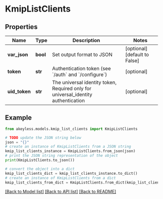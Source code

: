 # KmipListClients


## Properties

Name | Type | Description | Notes
------------ | ------------- | ------------- | -------------
**var_json** | **bool** | Set output format to JSON | [optional] [default to False]
**token** | **str** | Authentication token (see &#x60;/auth&#x60; and &#x60;/configure&#x60;) | [optional] 
**uid_token** | **str** | The universal identity token, Required only for universal_identity authentication | [optional] 

## Example

```python
from akeyless.models.kmip_list_clients import KmipListClients

# TODO update the JSON string below
json = "{}"
# create an instance of KmipListClients from a JSON string
kmip_list_clients_instance = KmipListClients.from_json(json)
# print the JSON string representation of the object
print(KmipListClients.to_json())

# convert the object into a dict
kmip_list_clients_dict = kmip_list_clients_instance.to_dict()
# create an instance of KmipListClients from a dict
kmip_list_clients_from_dict = KmipListClients.from_dict(kmip_list_clients_dict)
```
[[Back to Model list]](../README.md#documentation-for-models) [[Back to API list]](../README.md#documentation-for-api-endpoints) [[Back to README]](../README.md)


